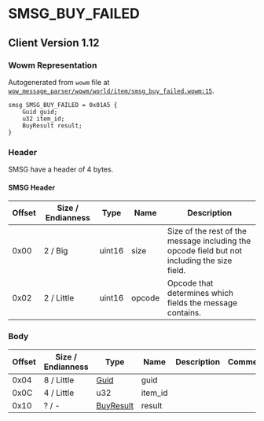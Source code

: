 # SMSG_BUY_FAILED

## Client Version 1.12

### Wowm Representation

Autogenerated from `wowm` file at [`wow_message_parser/wowm/world/item/smsg_buy_failed.wowm:15`](https://github.com/gtker/wow_messages/tree/main/wow_message_parser/wowm/world/item/smsg_buy_failed.wowm#L15).
```rust,ignore
smsg SMSG_BUY_FAILED = 0x01A5 {
    Guid guid;
    u32 item_id;
    BuyResult result;
}
```
### Header

SMSG have a header of 4 bytes.

#### SMSG Header

| Offset | Size / Endianness | Type   | Name   | Description |
| ------ | ----------------- | ------ | ------ | ----------- |
| 0x00   | 2 / Big           | uint16 | size   | Size of the rest of the message including the opcode field but not including the size field.|
| 0x02   | 2 / Little        | uint16 | opcode | Opcode that determines which fields the message contains.|

### Body

| Offset | Size / Endianness | Type | Name | Description | Comment |
| ------ | ----------------- | ---- | ---- | ----------- | ------- |
| 0x04 | 8 / Little | [Guid](../spec/packed-guid.md) | guid |  |  |
| 0x0C | 4 / Little | u32 | item_id |  |  |
| 0x10 | ? / - | [BuyResult](buyresult.md) | result |  |  |

